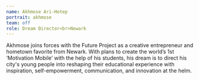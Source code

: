 ```yaml
---
name: Akhmose Ari-Hotep
portrait: akhmose
team: off
role: Dream Director<br>Newark
---
```


Akhmose joins forces with the Future Project as a creative entrepreneur and hometown favorite from Newark. With plans to create the world’s 1st ‘Motivation Mobile’ with the help of his students, his dream is to direct his city's young people into reshaping their educational experience with inspiration, self-empowerment, communication, and innovation at the helm.